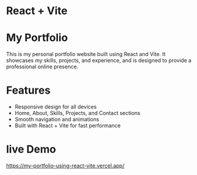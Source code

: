 # React + Vite
# My Portfolio
This is my personal portfolio website built using React and Vite. 
It showcases my skills, projects, and experience, and is designed to provide a professional online presence.
# Features
- Responsive design for all devices
- Home, About, Skills, Projects, and Contact sections
- Smooth navigation and animations
- Built with React + Vite for fast performance
# live Demo
https://my-portfolio-using-react-vite.vercel.app/ 

